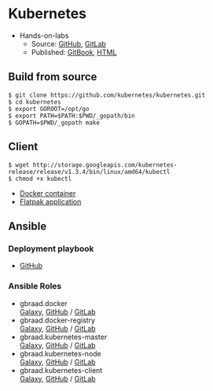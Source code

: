 Kubernetes
==========

  * Hands-on-labs
    * Source: [GitHub](https://github.com/gbraad/kubernetes-handsonlabs), [GitLab](https://gitlab.com/gbraad/kubernetes-handsonlabs)
    * Published: [GitBook](https://gbraad.gitbooks.io/kubernetes-handsonlabs/content/), [HTML](http://gbraad.gitlab.io/kubernetes-handsonlabs/)


Build from source
-----------------
```
$ git clone https://github.com/kubernetes/kubernetes.git
$ cd kubernetes
$ export GOROOT=/opt/go
$ export PATH=$PATH:$PWD/_gopath/bin
$ GOPATH=$PWD/_gopath make
```


Client
------

```
$ wget http://storage.googleapis.com/kubernetes-release/release/v1.3.4/bin/linux/amd64/kubectl
$ chmod +x kubectl
```

  * [Docker container](https://github.com/gbraad/docker-kubernetes-client)
  * [Flatpak application](https://gitlab.com/gbraad/flatpak-kubernetes-client)


Ansible
-------

### Deployment playbook

  * [GitHub](https://github.com/gbraad/ansible-playbook-kubernetes)


### Ansible Roles
  * gbraad.docker  
    [Galaxy](https://galaxy.ansible.com/gbraad/docker/), [GitHub](https://github.com/gbraad/ansible-role-docker) / [GitLab](https://gitlab.com/gbraad/ansible-role-docker)
  * gbraad.docker-registry  
    [Galaxy](https://galaxy.ansible.com/gbraad/docker-registry/), [GitHub](https://github.com/gbraad/ansible-role-docker-registry) / [GitLab](https://gitlab.com/gbraad/ansible-role-docker-registry)
  * gbraad.kubernetes-master  
    [Galaxy](https://galaxy.ansible.com/gbraad/kubernetes-master/), [GitHub](https://github.com/gbraad/ansible-role-kubernetes-master) / [GitLab](https://gitlab.com/gbraad/ansible-role-kubernetes-master)
  * gbraad.kubernetes-node  
    [Galaxy](https://galaxy.ansible.com/gbraad/kubernetes-node/), [GitHub](https://github.com/gbraad/ansible-role-kubernetes-node) / [GitLab](https://gitlab.com/gbraad/ansible-role-kubernetes-node)
  * gbraad.kubernetes-client  
    [Galaxy](https://galaxy.ansible.com/gbraad/kubernetes-client/), [GitHub](https://github.com/gbraad/ansible-role-kubernetes-client) / [GitLab](https://gitlab.com/gbraad/ansible-role-kubernetes-client)
